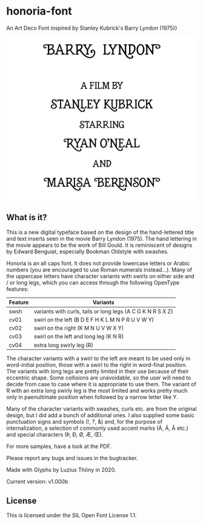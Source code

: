 # honoria-font

An Art Deco Font inspired by Stanley Kubrick's Barry Lyndon (1975)}

![Sample](honoria.png)

## What is it?
This is a new digital typeface based on the design of the hand-lettered title and text inserts seen in the movie Barry Lyndon (1975). The hand lettering in the movie appears to be the work of Bill Gould. It is reminiscent of designs by Edward Benguiat, especially Bookman Oldstyle with swashes.

Honoria is an all caps font. It does not provide lowercase letters or Arabic numbers (you are encouraged to use Roman numerals instead…). Many of the uppercase letters have character variants with swirls on either side and / or long legs, which you can access through the following OpenType features:

Feature | Variants
------------ | -------------
swsh | variants with curls, tails or long legs (A C G K N R S X Z)
cv01 | swirl on the left (B D E F H K L M N P R U V W Y)
cv02 | swirl on the right (K M N U V W X Y)
cv03 | swirl on the left and long leg (K N R)
cv04 | extra long swirly leg (R)

The character variants with a swirl to the left are meant to be used only in word-initial position, those with a swirl to the right in word-final position. The variants with long legs are pretty limited in their use because of their eccentric shape. Some collisions are unavoidable, so the user will need to decide from case to case where it is appropriate to use them. The variant of R with an extra long swirly leg is the most limited and works pretty much only in paenultimate position when followed by a narrow letter like Y.

Many of the character variants with swashes, curls etc. are from the original design, but I did add a bunch of additional ones. I also supplied some basic punctuation signs and symbols (!, ?, &) and, for the purpose of internalization, a selection of commonly used accent marks (Á, Ã, Â etc.) and special characters (Þ, Ð, Ø, Æ, Œ).

For more samples, have a look at the PDF.

Please report any bugs and issues in the bugtracker.

Made with Glyphs by Luzius Thöny in 2020.

Current version: v1.000b

## License
This is licensed under the SIL Open Font License 1.1.

